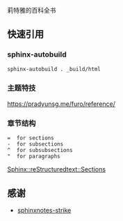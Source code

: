 莉特雅的百科全书

## 快速引用

### sphinx-autobuild

```bash
sphinx-autobuild . _build/html
```

### 主题特技

https://pradyunsg.me/furo/reference/

### 章节结构

```
=  for sections
-  for subsections
^  for subsubsections
"  for paragraphs
```

[Sphinx::reStructuredtext::Sections](https://www.sphinx-doc.org/en/master/usage/restructuredtext/basics.html#sections)


## 感谢

- [sphinxnotes-strike](https://sphinx.silverrainz.me/strike/)

